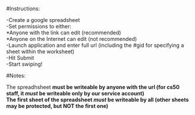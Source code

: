 #Instructions:

-Create a google spreadsheet <br>
-Set permissions to either:<br>
	*Anyone with the link can edit (recommended)<br>
	*Anyone on the Internet can edit (not recommended)<br>
-Launch application and enter full url (including the #gid for specifying a sheet within the worksheet)<br>
-Hit Submit<br>
-Start swiping!<br>


#Notes:

The spreadhsheet <b>must<b> be writeable by anyone with the url (for cs50 staff, it *must* be writeable only by our service account)<br>
The first sheet of the spreadsheet *must* be writeable by all (other sheets may be protected, but NOT the first one)
